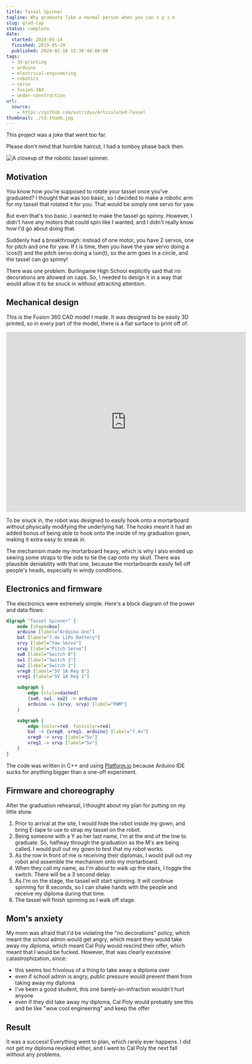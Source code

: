 ```yaml
---
title: Tassel Spinner
tagline: Why graduate like a normal person when you can s p i n
slug: grad-cap
status: complete
date:
  started: 2019-05-14
  finished: 2019-05-29
  published: 2024-02-10 15:38:40-08:00
tags:
  - 3d-printing
  - arduino
  - electrical-engineering
  - robotics
  - servo
  - fusion-360
  - under-construction
url:
  source:
    - https://github.com/astridyu/Articulated-Tassel
thumbnail: ./td-thumb.jpg
---
```


This project was a joke that went too far.

Please don't mind that horrible haircut, I had a tomboy phase back then.

![A closeup of the robotic tassel spinner.](./td.jpg)

## Motivation

You know how you're supposed to rotate your tassel once you've graduated? I
thought that was too basic, so I decided to make a robotic arm for my tassel
that rotated it for you. That would be simply one servo for yaw.

But even that's too basic. I wanted to make the tassel go spinny. However, I
didn't have any motors that could spin like I wanted, and I didn't really know
how I'd go about doing that.

Suddenly had a breakthrough: instead of one motor, you have 2 servos, one for
pitch and one for yaw. If <m>t</m> is time, then you have the yaw servo doing a
<m>\cos(t)</m> and the pitch servo doing a <m>\sin(t)</m>, so the arm goes in a
circle, and the tassel can go spinny!

There was one problem: Burlingame High School explicitly said that no
decorations are allowed on caps. So, I needed to design it in a way that would
allow it to be snuck in without attracting attention.

## Mechanical design

This is the Fusion 360 CAD model I made. It was designed to be easily 3D
printed, so in every part of the model, there is a flat surface to print off of.

<iframe src="https://myhub.autodesk360.com/ue28d9dcb/shares/public/SH56a43QTfd62c1cd96861e8d7f6f245ce0b?mode=embed" width="640" height="480" allowfullscreen="true" webkitallowfullscreen="true" mozallowfullscreen="true"  frameborder="0"></iframe>

To be snuck in, the robot was designed to easily hook onto a mortarboard without
physically modifying the underlying hat. The hooks meant it had an added bonus
of being able to hook onto the inside of my graduation gown, making it extra
easy to sneak in.

The mechanism made my mortarboard heavy, which is why I also ended up sewing
some straps to the side to tie the cap onto my skull. There was plausible
deniability with that one, because the mortarboards easily fell off people's
heads, especially in windy conditions.

## Electronics and firmware

The electronics were extremely simple. Here's a block diagram of the power and
data flows:

```dot
digraph "Tassel Spinner" {
    node [shape=box]
    arduino [label="Arduino Uno"]
    bat [label="7.4v LiPo Battery"]
    srvy [label="Yaw Servo"]
    srvp [label="Pitch Servo"]
    sw0 [label="Switch 0"]
    sw1 [label="Switch 1"]
    sw2 [label="Switch 2"]
    vreg0 [label="5V 1A Reg 0"]
    vreg1 [label="5V 1A Reg 1"]

    subgraph {
        edge [style=dashed]
        {sw0, sw1, sw2} -> arduino
        arduino -> {srvy, srvp} [label="PWM"]
    }

    subgraph {
        edge [color=red, fontcolor=red]
        bat -> {vreg0, vreg1, arduino} [label="7.4v"]
        vreg0 -> srvy [label="5v"]
        vreg1 -> srvp [label="5v"]
    }
}
```

The code was written in C++ and using [Platform.io](https://platformio.org/)
because Arduino IDE sucks for anything bigger than a one-off experiment.

## Firmware and choreography

After the graduation rehearsal, I thought about my plan for putting on my little
show.

1. Prior to arrival at the site, I would hide the robot inside my gown, and
   bring E-tape to use to strap my tassel on the robot.
2. Being someone with a Y as her last name, I'm at the end of the line to
   graduate. So, halfway through the graduation as the M's are being called, I
   would pull out my gown to test that my robot works.
3. As the row in front of me is receiving their diplomas, I would pull out my
   robot and assemble the mechanism onto my mortarboard.
4. When they call my name, as I'm about to walk up the stairs, I toggle the
   switch. There will be a 3 second delay.
5. As I'm on the stage, the tassel will start spinning. It will continue
   spinning for 8 seconds, so I can shake hands with the people and receive my
   diploma during that time.
6. The tassel will finish spinning as I walk off stage.

## Mom's anxiety

My mom was afraid that I'd be violating the "no decorations" policy, which meant
the school admin would get angry, which meant they would take away my diploma,
which meant Cal Poly would rescind their offer, which meant that I would be
fucked. However, that was clearly excessive catastrophization, since:

- this seems too frivolous of a thing to take away a diploma over
- even if school admin is angry, public pressure would prevent them from taking
  away my diploma
- I've been a good student, this one barely-an-infraction wouldn't hurt anyone
- even if they did take away my diploma, Cal Poly would probably see this and be
  like "wow cool engineering" and keep the offer

## Result

It was a success! Everything went to plan, which rarely ever happens. I did not
get my diploma revoked either, and I went to Cal Poly the next fall without any
problems.
